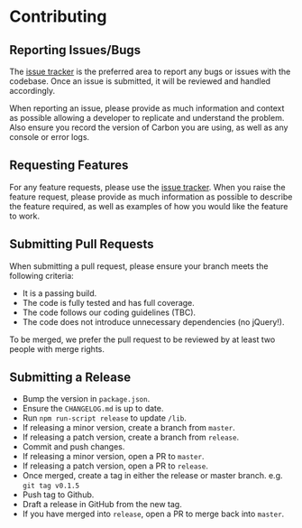 # Contributing

## Reporting Issues/Bugs

The [issue tracker](https://github.com/sage/carbon/issues) is the preferred area to report any bugs or issues with the codebase. Once an issue is submitted, it will be reviewed and handled accordingly.

When reporting an issue, please provide as much information and context as possible allowing a developer to replicate and understand the problem. Also ensure you record the version of Carbon you are using, as well as any console or error logs.

## Requesting Features

For any feature requests, please use the [issue tracker](https://github.com/sage/carbon/issues). When you raise the feature request, please provide as much information as possible to describe the feature required, as well as examples of how you would like the feature to work.

## Submitting Pull Requests

When submitting a pull request, please ensure your branch meets the following criteria:

* It is a passing build.
* The code is fully tested and has full coverage.
* The code follows our coding guidelines (TBC).
* The code does not introduce unnecessary dependencies (no jQuery!).

To be merged, we prefer the pull request to be reviewed by at least two people with merge rights.

## Submitting a Release

* Bump the version in `package.json`.
* Ensure the `CHANGELOG.md` is up to date.
* Run `npm run-script release` to update `/lib`.
* If releasing a minor version, create a branch from `master`.
* If releasing a patch version, create a branch from `release`.
* Commit and push changes.
* If releasing a minor version, open a PR to `master`.
* If releasing a patch version, open a PR to `release`.
* Once merged, create a tag in either the release or master branch. e.g. `git tag v0.1.5`
* Push tag to Github.
* Draft a release in GitHub from the new tag.
* If you have merged into `release`, open a PR to merge back into `master`.
